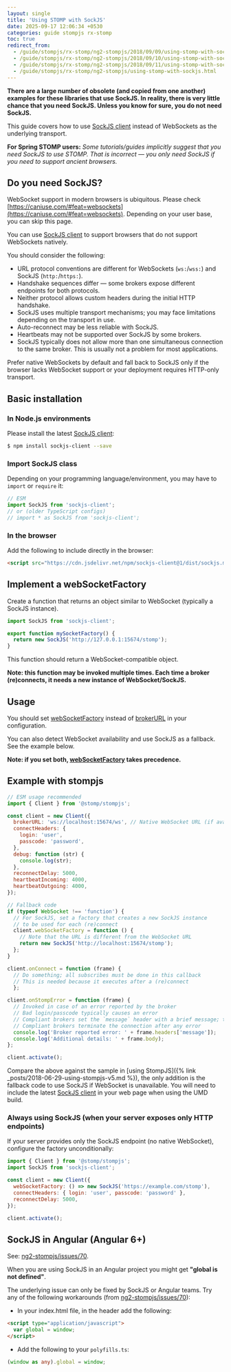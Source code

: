 ```yaml
---
layout: single
title: 'Using STOMP with SockJS'
date: 2025-09-17 12:06:34 +0530
categories: guide stompjs rx-stomp
toc: true
redirect_from:
  - /guide/stompjs/rx-stomp/ng2-stompjs/2018/09/09/using-stomp-with-sockjs.html
  - /guide/stompjs/rx-stomp/ng2-stompjs/2018/09/10/using-stomp-with-sockjs.html
  - /guide/stompjs/rx-stomp/ng2-stompjs/2018/09/11/using-stomp-with-sockjs.html
  - /guide/stompjs/rx-stomp/ng2-stompjs/using-stomp-with-sockjs.html
---
```


**There are a large number of obsolete (and copied from one another)
examples for these libraries that use SockJS.
In reality, there is very little chance that you need SockJS.
Unless you know for sure, you do not need SockJS.**

This guide covers how to use [SockJS client] instead of WebSockets as the underlying transport.

**For Spring STOMP users:**
_Some tutorials/guides implicitly suggest that you need SockJS to use STOMP.
That is incorrect — you only need SockJS if you need to support ancient browsers._

## Do you need SockJS?

WebSocket support in modern browsers is ubiquitous.
Please check [https://caniuse.com/#feat=websockets](https://caniuse.com/#feat=websockets).
Depending on your user base, you can skip this page.

You can use [SockJS client] to support browsers that do not support WebSockets natively.

You should consider the following:

- URL protocol conventions are different for WebSockets (`ws:`/`wss:`) and SockJS (`http:`/`https:`).
- Handshake sequences differ — some brokers expose different endpoints for both protocols.
- Neither protocol allows custom headers during the initial HTTP handshake.
- SockJS uses multiple transport mechanisms; you may face limitations depending on the transport in use.
- Auto-reconnect may be less reliable with SockJS.
- Heartbeats may not be supported over SockJS by some brokers.
- SockJS typically does not allow more than one simultaneous connection to the same broker.
  This is usually not a problem for most applications.

Prefer native WebSockets by default and fall back to SockJS only if the browser lacks WebSocket support or your deployment requires HTTP-only transport.

## Basic installation

### In Node.js environments

Please install the latest [SockJS client]:

```bash
$ npm install sockjs-client --save
```

### Import SockJS class

Depending on your programming language/environment, you may have to `import` or `require` it:

```typescript
// ESM
import SockJS from 'sockjs-client';
// or (older TypeScript configs)
// import * as SockJS from 'sockjs-client';
```

### In the browser

Add the following to include directly in the browser:

```html
<script src="https://cdn.jsdelivr.net/npm/sockjs-client@1/dist/sockjs.min.js"></script>
```

## Implement a webSocketFactory

Create a function that returns an object similar to WebSocket (typically a SockJS instance).

```typescript
import SockJS from 'sockjs-client';

export function mySocketFactory() {
  return new SockJS('http://127.0.0.1:15674/stomp');
}
```

This function should return a WebSocket-compatible object.

**Note: this function may be invoked multiple times.
Each time a broker (re)connects, it needs a new instance of WebSocket/SockJS.**

## Usage

You should set [webSocketFactory] instead of [brokerURL] in your configuration.

You can also detect WebSocket availability and use SockJS as a fallback.
See the example below.

**Note: if you set both, [webSocketFactory] takes precedence.**

## Example with stompjs

```javascript
// ESM usage recommended
import { Client } from '@stomp/stompjs';

const client = new Client({
  brokerURL: 'ws://localhost:15674/ws', // Native WebSocket URL (if available)
  connectHeaders: {
    login: 'user',
    passcode: 'password',
  },
  debug: function (str) {
    console.log(str);
  },
  reconnectDelay: 5000,
  heartbeatIncoming: 4000,
  heartbeatOutgoing: 4000,
});

// Fallback code
if (typeof WebSocket !== 'function') {
  // For SockJS, set a factory that creates a new SockJS instance
  // to be used for each (re)connect
  client.webSocketFactory = function () {
    // Note that the URL is different from the WebSocket URL
    return new SockJS('http://localhost:15674/stomp');
  };
}

client.onConnect = function (frame) {
  // Do something; all subscribes must be done in this callback
  // This is needed because it executes after a (re)connect
  };

client.onStompError = function (frame) {
  // Invoked in case of an error reported by the broker
  // Bad login/passcode typically causes an error
  // Compliant brokers set the `message` header with a brief message; the body may contain details.
  // Compliant brokers terminate the connection after any error
  console.log('Broker reported error: ' + frame.headers['message']);
  console.log('Additional details: ' + frame.body);
};

client.activate();
```

Compare the above against the sample in [using StompJS]({% link _posts/2018-06-29-using-stompjs-v5.md %}),
the only addition is the fallback code to use SockJS if WebSocket is unavailable.
You will need to include the latest [SockJS client] in your web page when using the UMD build.

### Always using SockJS (when your server exposes only HTTP endpoints)

If your server provides only the SockJS endpoint (no native WebSocket), configure the factory unconditionally:

```javascript
import { Client } from '@stomp/stompjs';
import SockJS from 'sockjs-client';

const client = new Client({
  webSocketFactory: () => new SockJS('https://example.com/stomp'),
  connectHeaders: { login: 'user', passcode: 'password' },
  reconnectDelay: 5000,
});

client.activate();
```

## SockJS in Angular (Angular 6+)

See: [ng2-stompjs/issues/70].

When you are using SockJS in an Angular project you might get **"global is not defined"**.

The underlying issue can only be fixed by SockJS or Angular teams.
Try any of the following workarounds (from [ng2-stompjs/issues/70]):

- In your index.html file, in the header add the following:

```html
<script type="application/javascript">
  var global = window;
</script>
```

- Add the following to your `polyfills.ts`:

```typescript
(window as any).global = window;
```

[sockjs client]: https://github.com/sockjs/sockjs-client
[stompconfig]: /api-docs/latest/classes/StompConfig.html
[injectablerxstompconfig]: /api-docs/latest/injectables/InjectableRxStompConfig.html
[websocketfactory]: /api-docs/latest/classes/Client.html#webSocketFactory
[brokerurl]: /api-docs/latest/classes/Client.html#brokerURL
[stomp client]: /api-docs/latest/classes/Client.html
[ng2-stompjs/issues/70]: https://github.com/stomp-js/ng2-stompjs/issues/70
